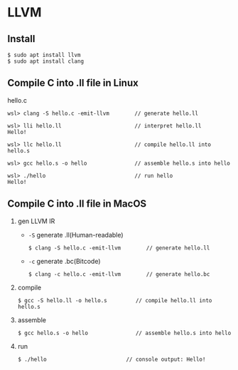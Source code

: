 # LLVM

## Install

```
$ sudo apt install llvm
$ sudo apt install clang
```

## Compile C into .ll file in Linux

hello.c

```
wsl> clang -S hello.c -emit-llvm        // generate hello.ll

wsl> lli hello.ll                       // interpret hello.ll
Hello!

wsl> llc hello.ll                       // compile hello.ll into hello.s

wsl> gcc hello.s -o hello               // assemble hello.s into hello

wsl> ./hello                            // run hello
Hello!
```

## Compile C into .ll file in MacOS

1. gen LLVM IR
    - `-S` generate .ll(Human-readable)

        `$ clang -S hello.c -emit-llvm        // generate hello.ll`
    - `-c` generate .bc(Bitcode)

        `$ clang -c hello.c -emit-llvm        // generate hello.bc`

2. compile

    `$ gcc -S hello.ll -o hello.s         // compile hello.ll into hello.s`

3. assemble

    `$ gcc hello.s -o hello               // assemble hello.s into hello`

4. run

    `$ ./hello                         // console output: Hello!
`
